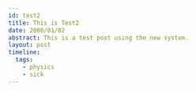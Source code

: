 ```yaml
---
id: test2
title: This is Test2
date: 2000/01/02
abstract: This is a test post using the new system.
layout: post
timeline:
  tags:
    - physics
    - sick
---
```

